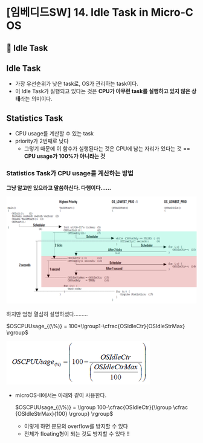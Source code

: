 # [임베디드SW] 14. Idle Task in Micro-C OS

<aside>

# 💖 Idle Task

</aside>

## Idle Task

- 가장 우선순위가 낮은 task로, OS가 관리하는 task이다.
- 이 Idle Task가 실행되고 있다는 것은 **CPU가 아무런 task를 실행하고 있지 않은 상태**라는 의미이다.

## Statistics Task

- CPU usage를 계산할 수 있는 task
- priority가 2번째로 낮다
    - 그렇기 때문에 이 함수가 실행된다는 것은 CPU에 남는 자리가 있다는 것  == **CPU usage가 100%가 아니라는 것**

### Statistics Task가 CPU usage를 계산하는 방법

<aside>

**그냥 알고만 있으라고 말씀하신다. 다행이다……**

</aside>

![image.png](image%2025.png)

하지만 엄청 열심히 설명하셨다………

<aside>

$OSCPUUsage_{(\%)} = 100*\lgroup1-\cfrac{OSIdleCtr}{OSIdleStrMax} \rgroup$

</aside>

![image.png](image%2026.png)

- microOS-II에서는 아래와 같이 사용한다.
    
    <aside>
    
    $OSCPUUsage_{(\%)} = \lgroup 100-\cfrac{OSIdleCtr}{\lgroup \cfrac {OSIdleStrMax}{100} \rgroup}  \rgroup$
    
    </aside>
    
    - 이렇게 하면 분모의 overflow를 방지할 수 있다
    - 전체가 floating형이 되는 것도 방지할 수 있다 !!